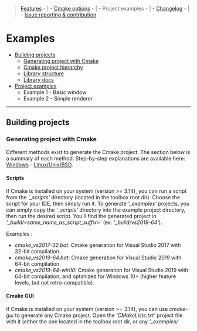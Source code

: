 > [Features](../FEATURES.md) - | - [Cmake options](../README.md#cmake-options) - | - Project examples - | - [Changelog](../CHANGELOG.md) - | - [Issue reporting &amp; contribution](../CONTRIBUTING.md)

# Examples

* [Building projects](#building-projects)
    * [Generating project with Cmake](#generating-project-with-cmake)
    * [Cmake project hierarchy](#cmake-project-hierarchy)
    * [Library structure](#library-structure)
    * [Library docs](#library-docs)
* [Project examples](#project-examples)
    * Example 1 - Basic window
    * Example 2 - Simple renderer

---

## Building projects

### Generating project with Cmake

Different methods exist to generate the Cmake project. The section below is a summary of each method.
Step-by-step explanations are available here: [Windows](./build_steps_windows.txt) - [Linux/Unix/BSD](./build_steps_linux.txt).

#### Scripts

If Cmake is installed on your system (version >= 3.14), you can run a script from the *'_scripts'* directory (located in the toolbox root dir).
Choose the script for your IDE, then simply run it. To generate *'_examples'* projects,
you can simply copy the *'_scripts'* directory into the example project directory, then run the desired script.
You'll find the generated project in *'_build/<same_name_as_script_suffix>'* (ex: *'_build/vs2019-64'*).

Examples :
* *cmake_vs2017-32.bat*: Cmake generation for Visual Studio 2017 with 32-bit compilation.
* *cmake_vs2019-64.bat*: Cmake generation for Visual Studio 2019 with 64-bit compilation.
* *cmake_vs2019-64-win10*: Cmake generation for Visual Studio 2019 with 64-bit compilation, and optimized for Windows 10+ (higher feature levels, but not retro-compatible).

#### Cmake GUI

If Cmake is installed on your system (version >= 3.14), you can use *cmake-gui* to generate any Cmake project.
Open the *'CMakeLists.txt'* project file with it (either the one located in the toolbox root dir, or any *'_examples/<title>/CMakeLists.txt'*).
Then set some Cmake options (if you don't want the default values). See [list of Cmake options](../README.md#cmake-options).

Use the *Configure* button to create the project cache for a specific IDE (don't forget to set the "Optional platform" with the target architecture: 32/64-bit/ARM).
The *Generate* button then creates the project files for the selected IDE.
Finally, click the *Open project* button.

#### Cmake-compatible IDE

Some IDEs/editors (VSCode, CLion...) can directly open *'CMakeLists.txt'* files as projects.
Set the appropriate [Cmake options](../README.md#cmake-options) in them (if you don't want the default values).


### Cmake project hierarchy

The Pandora Toolbox project has its own Cmake framework (called CWork), to make Cmake management a lot easier.
This framework can also be used (or not) for parent projects with Pandora libs as dependencies.
[Various Cmake options](../README.md#cmake-options) are available for the Pandora libs (and for parent projects using CWork too).

Different approaches can be used to include the Pandora libs:
* Open the root *'CMakeLists.txt'* (located in the root directory of the toolbox) as a project solution.
  Compile it and install it locally, then include the locally installed libs in your own project.
  This may look like the best approach, but it's not convenient at all for open projects with online CIs and many contributors.
* Use the CWork framework for [your own project](./cmake/project.txt) too, and directly include the Pandora libs
  (either as [internal libs in the same solution](./cmake/direct_solution.txt), or preferably [as sub-solution libs](./cmake/parent_solution.txt) in a git submodule).
  All the CWork functions/macros that can be used are located and documented in *'_cmake/cwork.cmake'*. Other Cwork files contain internal mechanics.
  Note that extra module finders can be added in *'_cmake/modules'* to access external libraries (such as SDL, Qt, Nuklear...).
* Create an intermediate "sub-solution" Cmake file with CWork (to include Pandora libs as internal libs), then add it as a subdirectory in your own Cmake project.
  See the root toolbox *'CmakeLists.txt'* [file](../CMakeLists.txt) as an inspiration for your intermediate file (or use it, to include all libs).


### Library structure

Each Pandora library and example is structured the same way :
|  directory  |            content            |
|-------------|-------------------------------|
| include     | source code headers (*.h): those are the files to include in your project (they also contain docs/comments). |
| src         | source code implementation (*.cpp): private implementation of classes/modules exposed in *'include'*.|
| test        | unit tests for each testable class/module exposed in *'include'*.                                    |
| tools       | debugging tools, advanced test utilities or other related apps.                                      |
| resources   | resource files: textures, sprites, shaders, icons... (in examples)                                   |

For each feature exposed in *'include'*, [check development status and compatibility here](../FEATURES.md).

Note: resource files are copied into the build directory at generation, and refreshed after each compilation.
If no compilation occurs (no C++ source changed), resources won't be refreshed!
To test shader files after changing them, you may need to change a C++ file (adding then removing a space does the trick).

Some common resources are shared by all libraries. They're located in the Pandora toolbox root directory :
|  directory  |            content            |
|-------------|-------------------------------|
| _cmake      | CWork files (Cmake framework) + Cmake module finders                                                 |
| _scripts    | Scripts for easy Cmake project generation (per IDE and platform).                                    |
| _libs       | external libraries: submodules (ex: gtest) and libraries downloaded by Cmake modules (glm, dxtk...). |
| _img        | images, icons and other resources: used for unit tests, tools, and readme files.                     |


### Library docs

![Code comments](./_img/project_docs.png)

Each feature is documented in the source code headers in the *'include'* directory of each library.
To discover the possibilities of a specific feature, the simplest approach is to take a look at the comments present in the header file.
It also provides a quick overview of the available methods, and also remarks/advices on how to use them efficiently.
However, this approach can be complex when you're not sure about which feature file to use.

It's useful to have a global reference to search for features.
For that purpose, docs can be generated in the form of web pages.
To generate docs:
* Doxygen must be installed on your system (it's available for free on most platforms).
* The Doxygen executable must be referenced in the PATH environment variable.
* When generating the project, the CWORK_DOCS cmake option must be ON (default: OFF).
* This option will create special targets in the IDE project, called <lib_name>.docs.
* Compiling those targets will generate the web pages (*'_docs/index.html'* in each lib).


---

## Project examples

A few examples are provided, to learn how to create simple windows and renderers with the Pandora libs.
They can also be used as boilerplate projects. They use the same structure as the Pandora libs:
* *'include'* (source code headers);
* *'src'* (source code implementation);
* *'resources'* (textures, sprites, icons, shaders...).
* *'../_img'* (shared resources: app icon, cursors...).

After [generating the project with Cmake](#generating-project-with-cmake) (by copying *'_scripts'* or using GUI/IDE), the project can be open.
Before building anything, select the example project as active startup target:

![Select startup project](./_img/project_start.png)

The project can the be built, executed and debugged. Note that additional [Cmake options](../README.md#cmake-options) can be set.


### Example 1 - Basic window

> [Project files](./01_base_window)

A simple window, with homothety (when resized), and a background color that changes on click.
Good entry point to understand the window and event system.


### Example 2 - Simple renderer

![Example02](./_img/02_simple_renderer.jpg)

> [Project files](./02_simple_renderer)

Simple 3D renderer, with third-person camera view rotating around a wooden box.
The window features mouse capture, simple models, sprites (title/commands), fixed lights, and a simple material management system.

Note: shaders are included as raw text files. Unfortunately, most IDEs fail at properly detecting shader models and types.
To avoid errors, shader management is disabled in the *'CmakeLists.txt'* file, with the line:

> set_source_files_properties(${_shaderFile} PROPERTIES VS_TOOL_OVERRIDE "None")

This line can be commented (*'#'*) to allow shader debugging/compilation.
However, the shader type and model will need to be configured in the IDE properties of EACH shader file.
They'll also need to be reconfigured everytime the project is regenerated (when the Cmake file changes).

Note: resource files are copied into the build directory at generation, and refreshed after each compilation.
If no compilation occurs (no C++ source changed), resources won't be refreshed!
To test shader files after changing them, you may need to change a C++ file (adding then removing a space does the trick).

---

[Go to TOP](#examples)
